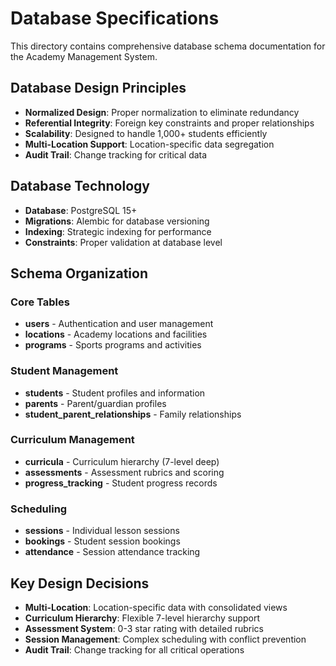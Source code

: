 # Database Specifications

This directory contains comprehensive database schema documentation for the Academy Management System.

## Database Design Principles

- **Normalized Design**: Proper normalization to eliminate redundancy
- **Referential Integrity**: Foreign key constraints and proper relationships
- **Scalability**: Designed to handle 1,000+ students efficiently
- **Multi-Location Support**: Location-specific data segregation
- **Audit Trail**: Change tracking for critical data

## Database Technology

- **Database**: PostgreSQL 15+
- **Migrations**: Alembic for database versioning
- **Indexing**: Strategic indexing for performance
- **Constraints**: Proper validation at database level

## Schema Organization

### Core Tables
- **users** - Authentication and user management
- **locations** - Academy locations and facilities
- **programs** - Sports programs and activities

### Student Management
- **students** - Student profiles and information
- **parents** - Parent/guardian profiles
- **student_parent_relationships** - Family relationships

### Curriculum Management
- **curricula** - Curriculum hierarchy (7-level deep)
- **assessments** - Assessment rubrics and scoring
- **progress_tracking** - Student progress records

### Scheduling
- **sessions** - Individual lesson sessions
- **bookings** - Student session bookings
- **attendance** - Session attendance tracking

## Key Design Decisions

- **Multi-Location**: Location-specific data with consolidated views
- **Curriculum Hierarchy**: Flexible 7-level hierarchy support
- **Assessment System**: 0-3 star rating with detailed rubrics
- **Session Management**: Complex scheduling with conflict prevention
- **Audit Trail**: Change tracking for all critical operations
